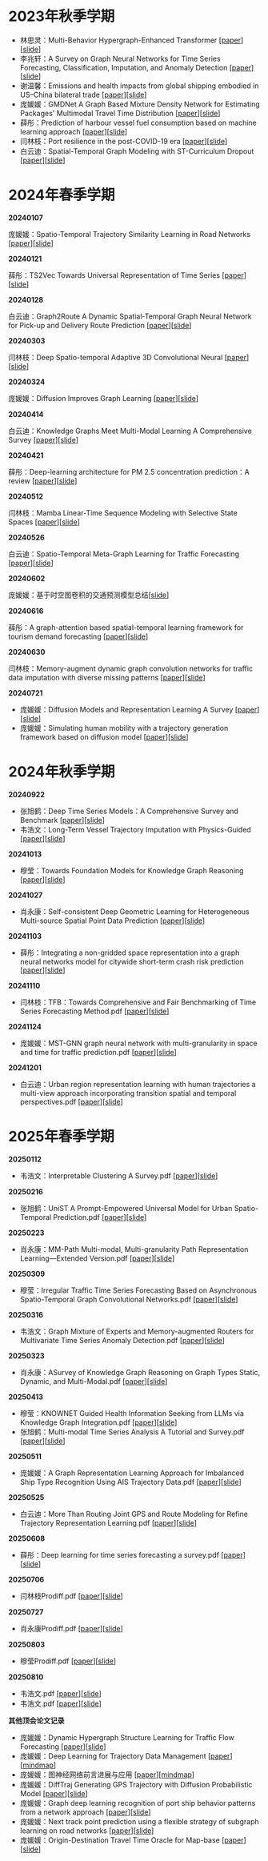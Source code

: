 # 2023年秋季学期

- 林思灵：Multi-Behavior Hypergraph-Enhanced Transformer [[paper](./assets/papers/2023/林思灵_Multi-Behavior%20Hypergraph-Enhanced%20Transformer.pdf)][[slide](./assets/slides/2023/林思灵_Multi-Behavior%20Hypergraph-Enhanced%20Transformer.pdf)]
- 李兆轩：A Survey on Graph Neural Networks for Time Series Forecasting, Classification, Imputation, and Anomaly Detection [[paper](./assets/papers/2023/李兆轩_A%20Survey%20on%20Graph%20Neural%20Networks%20for%20Time%20Series%20Forecasting,%20Classification,%20Imputation,%20and%20Anomaly%20Detection.pdf)][[slide](./assets/slides/2023/李兆轩_A%20Survey%20on%20Graph%20Neural%20Networks%20for%20Time%20Series%20Forecasting,%20Classification,%20Imputation,%20and%20Anomaly%20Detection.pdf)]
- 谢温馨：Emissions and health impacts from global shipping embodied in US–China bilateral trade [[paper](./assets/papers/2023/谢温馨_Emissions%20and%20health%20impacts%20from%20global%20shipping%20embodied%20in%20US–China%20bilateral%20trade%20.pdf)][[slide](./assets/slides/2023/谢温馨_Emissions%20and%20health%20impacts%20from%20global%20shipping%20embodied%20in%20US–China%20bilateral%20trade%20.pdf)]
- 庞媛媛：GMDNet A Graph Based Mixture Density Network for Estimating Packages' Multimodal Travel Time Distribution [[paper](./assets/papers/2023/庞媛媛_GMDNet%20A%20Graph%20Based%20Mixture%20Density%20Network%20for%20Estimating%20Packages'%20Multimodal%20Travel%20Time%20Distribution.pdf)][[slide](./assets/slides/2023/庞媛媛_GMDNet%20A%20Graph%20Based%20Mixture%20Density%20Network%20for%20Estimating%20Packages'%20Multimodal%20Travel%20Time%20Distribution.pdf)]
- 薛彤：Prediction of harbour vessel fuel consumption based on machine learning approach [[paper](./assets/papers/2023/薛彤_Prediction%20of%20harbour%20vessel%20fuel%20consumption%20based%20on%20machine%20learning%20approach.pdf)][[slide](./assets/slides/2023/薛彤_Prediction%20of%20harbour%20vessel%20fuel%20consumption%20based%20on%20machine%20learning%20approach.pdf)]
- 闫林枝：Port resilience in the post-COVID-19 era [[paper](./assets/papers/2023/闫林枝_Port%20resilience%20in%20the%20post-COVID-19%20era.pdf)][[slide](./assets/slides/2023/闫林枝_Port%20resilience%20in%20the%20post-COVID-19%20era.pdf)]
- 白云迪：Spatial-Temporal Graph Modeling with ST-Curriculum Dropout [[paper](./assets/papers/2023/白云迪_Spatial-Temporal%20Graph%20Modeling%20with%20ST-Curriculum%20Dropout.pdf)][[slide](./assets/slides/2023/白云迪_Spatial-Temporal%20Graph%20Modeling%20with%20ST-Curriculum%20Dropout.pdf)]

# 2024年春季学期

**20240107**

庞媛媛：Spatio-Temporal Trajectory Similarity Learning in Road Networks [[paper](./assets/papers/2024/庞媛媛Spatio-Temporal%20Trajectory%20Similarity%20Learning%20in%20Road%20Networks.pdf)][[slide](./assets/slides/2024/庞媛媛Spatio-Temporal%20Trajectory%20Similarity%20Learning%20in%20Road%20Networks.pdf)]

**20240121**

薛彤：TS2Vec Towards Universal Representation of Time Series [[paper](./assets/papers/2024/薛彤TS2Vec%20Towards%20Universal%20Representation%20of%20Time%20Series.pdf)][[slide](./assets/slides/2024/薛彤TS2Vec%20Towards%20Universal%20Representation%20of%20Time%20Series.pdf)]

**20240128**

白云迪：Graph2Route A Dynamic Spatial-Temporal Graph Neural Network for Pick-up and Delivery Route Prediction [[paper](./assets/papers/2024/白云迪Graph2Route%20A%20Dynamic%20Spatial-Temporal%20Graph%20Neural%20Network%20for%20Pick-up%20and%20Delivery%20Route%20Prediction.pdf)][[slide](./assets/slides/2024/白云迪Graph2Route%20A%20Dynamic%20Spatial-Temporal%20Graph%20Neural%20Network%20for%20Pick-up%20and%20Delivery%20Route%20Prediction.pdf)]

**20240303**

闫林枝：Deep Spatio-temporal Adaptive 3D Convolutional Neural [[paper](./assets/papers/2024/闫林枝Deep%20Spatio-temporal%20Adaptive%203D%20Convolutional%20Neural.pdf)][[slide](./assets/slides/2024/闫林枝Deep%20Spatio-temporal%20Adaptive%203D%20Convolutional%20Neural.pdf)]

**20240324**

庞媛媛：Diffusion Improves Graph Learning [[paper](./assets/papers/2024/庞媛媛Dynamic_Hypergraph_Structure_Learning_for_Traffic_Flow_Forecasting.pdf)][[slide](./assets/slides/2024/庞媛媛Diffusion%20Improves%20Graph%20Learning.pdf)]

**20240414**

白云迪：Knowledge Graphs Meet Multi-Modal Learning A Comprehensive Survey [[paper](./assets/papers/2024/白云迪Knowledge%20Graphs%20Meet%20Multi-Modal%20Learning%20A%20Comprehensive%20Survey.pdf)][[slide](./assets/slides/2024/白云迪Knowledge%20Graphs%20Meet%20Multi-Modal%20Learning%20A%20Comprehensive%20Survey.pdf)]

**20240421**

薛彤：Deep-learning architecture for PM 2.5 concentration prediction：A review [[paper](./assets/papers/2024/薛彤Deep-learning%20architecture%20for%20PM2.5%20concentration%20prediction%20A%20review.pdf)][[slide](./assets/slides/2024/薛彤Deep-learning%20architecture%20for%20PM%202.5%20concentration%20prediction%20A%20review.pdf)]

**20240512**

闫林枝：Mamba Linear-Time Sequence Modeling with Selective State Spaces [[paper](./assets/papers/2024/闫林枝Mamba%20Linear-Time%20Sequence%20Modeling%20with%20Selective%20State%20Spaces.pdf)][[slide](./assets/slides/2024/闫林枝mamba.pdf)]

**20240526**

白云迪：Spatio-Temporal Meta-Graph Learning for Traffic Forecasting [[paper](./assets/papers/2024/白云迪Spatio-Temporal%20Meta-Graph%20Learning%20for%20Traffic%20Forecasting.pdf)][[slide](./assets/slides/2024/白云迪Spatio-Temporal%20Meta-Graph%20Learning%20for%20Traffic%20Forecasting.pdf)]

**20240602**

庞媛媛：基于时空图卷积的交通预测模型总结[[slide](./assets/slides/2024/庞媛媛_基于时空图卷积的交通预测模型总结.pdf)]

**20240616**

薛彤：A graph-attention based spatial-temporal learning framework for tourism demand forecasting [[paper](./assets/papers/2024/薛彤A%20graph-attention%20based%20spatial-temporal%20learning%20framework%20for%20tourism%20demand%20forecasting.pdf)][[slide](./assets/slides/2024/薛彤A%20graph-attention%20based%20spatial-temporal%20learning%20framework%20for%20tourism%20demand%20forecasting.pdf)]

**20240630**

闫林枝：Memory-augment dynamic graph convolution networks for traffic data imputation with diverse missing patterns [[paper](./assets/papers/2024/闫林枝Memory-augment%20dynamic%20graph%20convolution%20networks%20for%20traffic%20data%20imputation%20with%20diverse%20missing%20patterns.pdf)][[slide](./assets/slides/2024/闫林枝Memory-augment%20dynamic%20graph%20convolution%20networks%20for%20traffic%20data%20imputation%20with%20diverse%20missing%20patterns.pdf)]

**20240721**
- 庞媛媛：Diffusion Models and Representation Learning A Survey [[paper](./assets/papers/2024/庞媛媛_Diffusion%20Models%20and%20Representation%20Learning%20A%20Survey.pdf)][[slide](./assets/slides/2024/庞媛媛_Diffusion%20Models%20and%20Representation%20Learning%20A%20Survey.pdf)]
- 庞媛媛：Simulating human mobility with a trajectory generation framework based on diffusion model [[paper](./assets/papers/2024/庞媛媛_Simulating%20human%20mobility%20with%20a%20trajectory%20generation%20framework%20based%20on%20diffusion%20model.pdf)][[slide](./assets/slides/2024/庞媛媛_Simulating%20human%20mobility%20with%20a%20trajectory%20generation%20framework%20based%20on%20diffusion%20model.pdf)]

# 2024年秋季学期

**20240922**
- 张旭鹤：Deep Time Series Models：A Comprehensive Survey and Benchmark [[paper](./assets/papers/2024/张旭鹤Deep%20Time%20Series%20Models：A%20Comprehensive%20Survey%20and%20Benchmark.pdf)][[slide](./assets/slides/2024/张旭鹤Deep%20Time%20Series%20Models：A%20Comprehensive%20Survey%20and%20Benchmark.pdf)]
- 韦浩文：Long-Term Vessel Trajectory Imputation with Physics-Guided [[paper](./assets/papers/2024/韦浩文Long-Term%20Vessel%20Trajectory%20Imputation%20with%20Physics-Guided.pdf)][[slide](./assets/slides/2024/韦浩文Long-Term%20Vessel%20Trajectory%20Imputation%20with%20Physics-Guided.pdf)]

**20241013**
- 穆莹：Towards Foundation Models for Knowledge Graph Reasoning [[paper](./assets/papers/2024/穆莹Towards%20Foundation%20Models%20for%20Knowledge%20Graph%20Reasoning.pdf)][[slide](./assets/slides/2024/穆莹Towards%20Foundation%20Models%20for%20Knowledge%20Graph%20Reasoning.pdf)]
  
**20241027**
- 肖永康：Self-consistent Deep Geometric Learning for Heterogeneous Multi-source Spatial Point Data Prediction [[paper](./assets/papers/2024/肖永康Self-consistent%20Deep%20Geometric%20Learning%20for%20Heterogeneous%20Multi-source%20Spatial%20Point%20Data%20Prediction.pdf)][[slide](./assets/slides/2024/肖永康Self-consistent%20Deep%20Geometric%20Learning%20for%20Heterogeneous%20Multi-source%20Spatial%20Point%20Data%20Prediction.pdf)]
  
**20241103**
- 薛彤：Integrating a non-gridded space representation into a graph neural networks model for citywide short-term crash risk prediction [[paper](./assets/papers/2024/薛彤Integrating%20a%20non-gridded%20space%20representation%20into%20a%20graph%20neural%20networks%20model%20for%20citywide%20short-term%20crash%20risk%20prediction.pdf)][[slide](./assets/slides/2024/薛彤Integrating%20a%20non-gridded%20space%20representation%20into%20a%20graph%20neural%20networks%20model%20for%20citywide%20short-term%20crash%20risk%20prediction.pdf
)]

**20241110**
- 闫林枝：TFB：Towards Comprehensive and Fair Benchmarking of Time Series Forecasting Method.pdf [[paper](./assets/papers/2024/闫林枝TFB：Towards%20Comprehensive%20and%20Fair%20Benchmarking%20of%20Time%20Series%20Forecasting%20Method.pdf)][[slide](./assets/slides/2024/闫林枝TFB：Towards%20Comprehensive%20and%20Fair%20Benchmarking%20of%20Time%20Series%20Forecasting%20Method.pdf
)]

**20241124**
- 庞媛媛：MST-GNN graph neural network with multi-granularity in space and time for traffic prediction.pdf [[paper](./assets/papers/2024/庞媛媛MST-GNN%20graph%20neural%20network%20with%20multi-granularity%20in%20space%20and%20time%20for%20traffic%20prediction.pdf)][[slide](./assets/slides/2024//庞媛媛MST-GNN：融合“空间多尺度”与“时序多粒度”信息的交通流量预测图神经网络.pdf
)]

**20241201**
- 白云迪：Urban region representation learning with human trajectories a multi-view approach incorporating transition spatial and temporal perspectives.pdf [[paper](./assets/papers/2024/白云迪Urban%20region%20representation%20learning%20with%20human%20trajectories%20%20a%20multi-view%20approach%20incorporating%20transition%20%20spatial%20%20and%20temporal%20perspectives.pdf)][[slide](./assets/slides/2024//白云迪Urban%20region%20representation%20learning%20with%20human%20trajectories%20a%20multi-view%20approach%20incorporating%20transition%20spatial%20and%20temporal%20perspectives.pdf
)]

# 2025年春季学期

**20250112**
- 韦浩文：Interpretable Clustering A Survey.pdf [[paper](./assets/papers/2025/韦浩文Interpretable%20Clustering%20A%20Survey.pdf)][[slide](./assets/slides/2025/韦浩文Interpretable%20Clustering%20A%20Survey.pdf
)]

**20250216**
- 张旭鹤：UniST A Prompt-Empowered Universal Model for Urban Spatio-Temporal Prediction.pdf [[paper](./assets/papers/2025/张旭鹤UniST%20A%20Prompt-Empowered%20Universal%20Model%20for%20Urban%20Spatio-Temporal%20Prediction.pdf)][[slide](./assets/slides/2025/张旭鹤UniST%20A%20Prompt-Empowered%20Universal%20Model%20for%20Urban%20Spatio-Temporal%20Prediction.pdf
)]

**20250223**
- 肖永康：MM-Path Multi-modal, Multi-granularity Path Representation Learning—Extended Version.pdf [[paper](./assets/papers/2025/肖永康MM-Path%20Multi-modal%2C%20Multi-granularity%20Path%20Representation%20Learning—Extended%20Version.pdf)][[slide](./assets/slides/2025/肖永康MM-Path%20Multi-modal%2C%20Multi-granularity%20Path%20Representation%20Learning—Extended%20Version.pdf
)]

**20250309**
- 穆莹：Irregular Traffic Time Series Forecasting Based on Asynchronous Spatio-Temporal Graph Convolutional Networks.pdf [[paper](./assets/papers/2025/穆莹Irregular%20Traffic%20Time%20Series%20Forecasting%20Based%20on%20Asynchronous%20Spatio-Temporal%20Graph%20Convolutional%20Networks.pdf)][[slide](./assets/slides/2025/穆莹Irregular%20Traffic%20Time%20Series%20Forecasting%20Based%20on%20Asynchronous%20Spatio-Temporal%20Graph%20Convolutional%20Networks.pdf
)]

**20250316**
- 韦浩文：Graph Mixture of Experts and Memory-augmented Routers for Multivariate Time Series Anomaly Detection.pdf [[paper](./assets/papers/2025/韦浩文Graph%20Mixture%20of%20Experts%20and%20Memory-augmented%20Routers%20for%20Multivariate%20Time%20Series%20Anomaly%20Detection.pdf)][[slide](./assets/slides/2025/韦浩文Graph%20Mixture%20of%20Experts%20and%20Memory-augmented%20Routers%20for%20Multivariate%20Time%20Series%20Anomaly%20Detection.pdf
)]

**20250323**
- 肖永康：ASurvey of Knowledge Graph Reasoning on Graph  Types Static, Dynamic, and Multi-Modal.pdf [[paper](./assets/papers/2025/肖永康%20ASurvey%20of%20Knowledge%20Graph%20Reasoning%20on%20Graph%20%20Types%20Static%2C%20Dynamic%2C%20and%20Multi-Modal%20.pdf)][[slide](./assets/slides/2025/肖永康%20ASurvey%20of%20Knowledge%20Graph%20Reasoning%20on%20Graph%20%20Types%20Static%2C%20Dynamic%2C%20and%20Multi-Modal%20.pdf
)]

**20250413**
- 穆莹：KNOWNET Guided Health Information Seeking from LLMs  via Knowledge Graph Integration.pdf [[paper](./assets/papers/2025/穆莹KNOWNET%20Guided%20Health%20Information%20Seeking%20from%20LLMs%20%20via%20Knowledge%20Graph%20Integration.pdf)][[slide](./assets/slides/2025/穆莹KNOWNET%20Guided%20Health%20Information%20Seeking%20from%20LLMs%20%20via%20Knowledge%20Graph%20Integration.pdf
)]
- 张旭鹤：Multi-modal Time Series Analysis A Tutorial and Survey.pdf [[paper](./assets/papers/2025/张旭鹤Multi-modal%20Time%20Series%20Analysis%20A%20Tutorial%20and%20Survey.pdf)][[slide](./assets/slides/2025/张旭鹤Multi-modal%20Time%20Series%20Analysis%20A%20Tutorial%20and%20Survey.pdf
)]

**20250511**
- 庞媛媛：A Graph Representation Learning Approach for Imbalanced Ship Type Recognition Using AIS Trajectory Data.pdf [[paper](./assets/papers/2025/庞媛媛A%20Graph%20Representation%20Learning%20Approach%20for%20Imbalanced%20Ship%20Type%20Recognition%20Using%20AISTrajectory%20Data.pdf)][[slide](./assets/slides/2025/庞媛媛A%20Graph%20Representation%20Learning%20Approach%20for%20Imbalanced%20Ship%20Type%20Recognition%20Using%20AIS%20Trajectory%20Data.pdf
)]

**20250525**
- 白云迪：More Than Routing Joint GPS and Route Modeling for Refine Trajectory Representation Learning.pdf [[paper](./assets/papers/2025/白云迪More%20Than%20Routing%20Joint%20GPS%20and%20Route%20Modeling%20for%20Refine%20Trajectory%20Representation%20Learning.pdf)][[slide](./assets/slides/2025/白云迪More%20Than%20Routing%20Joint%20GPS%20and%20Route%20Modeling%20for%20Refine%20Trajectory%20Representation%20Learning.pdf
)]

**20250608**
- 薛彤：Deep learning for time series forecasting a survey.pdf [[paper](./assets/papers/2025/薛彤Deep%20learning%20for%20time%20series%20forecasting%20a%20survey.pdf)][[slide](./assets/slides/2025/薛彤Deep%20learning%20for%20time%20series%20forecasting%20a%20survey.pdf
)]

**20250706**
- 闫林枝Prodiff.pdf [[paper](./assets/papers/2025/闫林枝Prodiff.pdf)][[slide](./assets/slides/2025/闫林枝Prodiff.pdf
)]

**20250727**
- 肖永康Prodiff.pdf [[paper](./assets/papers/2025/闫林枝Prodiff.pdf)][[slide](./assets/slides/2025/闫林枝Prodiff.pdf
)]

**20250803**
- 穆莹Prodiff.pdf [[paper](./assets/papers/2025/闫林枝Prodiff.pdf)][[slide](./assets/slides/2025/闫林枝Prodiff.pdf
)]

**20250810**
- 韦浩文.pdf [[paper](./assets/papers/2025/闫林枝Prodiff.pdf)][[slide](./assets/slides/2025/闫林枝Prodiff.pdf
)]
- 韦浩文.pdf [[paper](./assets/papers/2025/闫林枝Prodiff.pdf)][[slide](./assets/slides/2025/闫林枝Prodiff.pdf
)]

**其他顶会论文记录**

- 庞媛媛：Dynamic Hypergraph Structure Learning for Traffic Flow Forecasting [[paper](./assets/papers/2024/庞媛媛Dynamic%20Hypergraph%20Structure%20Learning%20for%20Traffic%20Flow%20Forecasting.pdf)][[slide](./assets/slides/2024/庞媛媛Dynamic%20Hypergraph%20Structure%20Learning%20for%20Traffic%20Flow%20Forecasting.pdf)]
- 庞媛媛：Deep Learning for Trajectory Data Management [[paper](./assets/papers/2024/庞媛媛Deep%20Learning%20for%20Trajectory%20Data%20Management.pdf)][[mindmap](./assets/slides/2024/庞媛媛Deep%20Learning%20for%20Trajectory%20Data%20Management.pdf)]
- 庞媛媛：图神经网络前言进展与应用 [[paper](./assets/papers/2024/庞媛媛_图神经网络前沿进展与应用.pdf)][[mindmap](./assets/slides/2024/庞媛媛_图神经网络前言进展与应用.pdf)]
- 庞媛媛：DiffTraj Generating GPS Trajectory with Diffusion Probabilistic Model [[paper](./assets/papers/2024/庞媛媛DiffTraj%20Generating%20GPS%20Trajectory%20with%20Diffusion%20Probabilistic%20Model.pdf)][[slide](./assets/slides/2024/庞媛媛DiffTraj%20Generating%20GPS%20Trajectory%20with%20Diffusion%20Probabilistic%20Model.pdf)]
- 庞媛媛：Graph deep learning recognition of port ship behavior patterns from a network approach [[paper](./assets/papers/2024/庞媛媛Graph%20deep%20learning%20recognition%20of%20port%20ship%20behavior%20patterns%20from%20a%20network%20approach.pdf)][[slide](./assets/slides/2024/庞媛媛Graph%20deep%20learning%20recognition%20of%20port%20ship%20behavior%20patterns%20from%20a%20network%20approach.pdf)]
- 庞媛媛：Next track point prediction using a flexible strategy of subgraph learning on road networks [[paper](./assets/papers/2024/庞媛媛_Next%20track%20point%20prediction%20using%20a%20flexible%20strategy%20of%20subgraph%20learning%20on%20road%20networks.pdf)][[slide](./assets/slides/2024/庞媛媛_Next%20track%20point%20prediction%20using%20a%20flexible%20strategy%20of%20subgraph%20learning%20on%20road%20networks.pdf)]
- 庞媛媛：Origin-Destination Travel Time Oracle for Map-base [[paper](./assets/papers/2024/庞媛媛Origin-Destination%20Travel%20Time%20Oracle%20for%20Map-base.pdf)][[slide](./assets/slides/2024/庞媛媛Origin-Destination%20Travel%20Time%20Oracle%20for%20Map-base.pdf)]
